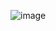 ![image](https://user-images.githubusercontent.com/88237437/159332920-f38727a5-1e0e-4654-a129-05c8706ef0c9.png)
